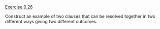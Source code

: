 [Exercise 9.26](9-26/)

Construct an example of two clauses that can be resolved together in two
different ways giving two different outcomes.
